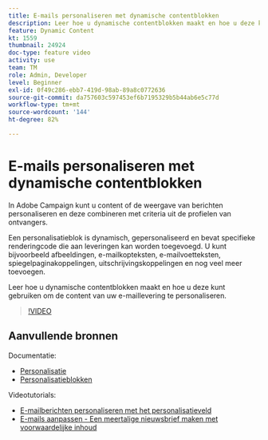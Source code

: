 ```yaml
---
title: E-mails personaliseren met dynamische contentblokken
description: Leer hoe u dynamische contentblokken maakt en hoe u deze kunt gebruiken om de content van uw e-maillevering te personaliseren.
feature: Dynamic Content
kt: 1559
thumbnail: 24924
doc-type: feature video
activity: use
team: TM
role: Admin, Developer
level: Beginner
exl-id: 0f49c286-ebb7-419d-98ab-89a8c0772636
source-git-commit: da757603c597453ef6b7195329b5b44ab6e5c77d
workflow-type: tm+mt
source-wordcount: '144'
ht-degree: 82%

---
```



# E-mails personaliseren met dynamische contentblokken

In Adobe Campaign kunt u content of de weergave van berichten personaliseren en deze combineren met criteria uit de profielen van ontvangers.

Een personalisatieblok is dynamisch, gepersonaliseerd en bevat specifieke renderingcode die aan leveringen kan worden toegevoegd. U kunt bijvoorbeeld afbeeldingen, e-mailkopteksten, e-mailvoetteksten, spiegelpaginakoppelingen, uitschrijvingskoppelingen en nog veel meer toevoegen.

Leer hoe u dynamische contentblokken maakt en hoe u deze kunt gebruiken om de content van uw e-maillevering te personaliseren.


>[!VIDEO](https://video.tv.adobe.com/v/24924?quality=12)

## Aanvullende bronnen

Documentatie:

* [Personalisatie](https://experienceleague.adobe.com/docs/campaign-classic/using/sending-messages/personalizing-deliveries/about-personalization.html)
* [Personalisatieblokken](https://experienceleague.adobe.com/docs/campaign-classic/using/sending-messages/personalizing-deliveries/personalization-blocks.html)

Videotutorials:

* [E-mailberichten personaliseren met het personalisatieveld](/help/sending-messages/email-channel/personalizing-emails-using-personalization-fields.md)
* [E-mails aanpassen - Een meertalige nieuwsbrief maken met voorwaardelijke inhoud](/help/sending-messages/email-channel/personalizing-emails-create-a-multi-lingual-newsletter-using-conditional-content.md)
